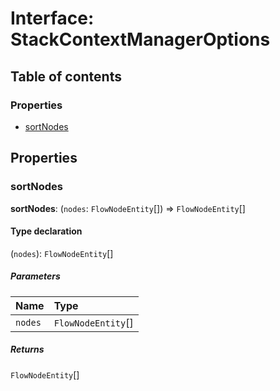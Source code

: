 # Interface: StackContextManagerOptions

## Table of contents

### Properties

* [sortNodes](/en/auto-docs/free-stack-plugin/interfaces/StackContextManagerOptions.md#sortnodes)

## Properties

### sortNodes

**sortNodes**: (`nodes`: `FlowNodeEntity`\[]) => `FlowNodeEntity`\[]

#### Type declaration

(`nodes`): `FlowNodeEntity`\[]

##### Parameters

| Name | Type |
| :------ | :------ |
| `nodes` | `FlowNodeEntity`\[] |

##### Returns

`FlowNodeEntity`\[]
